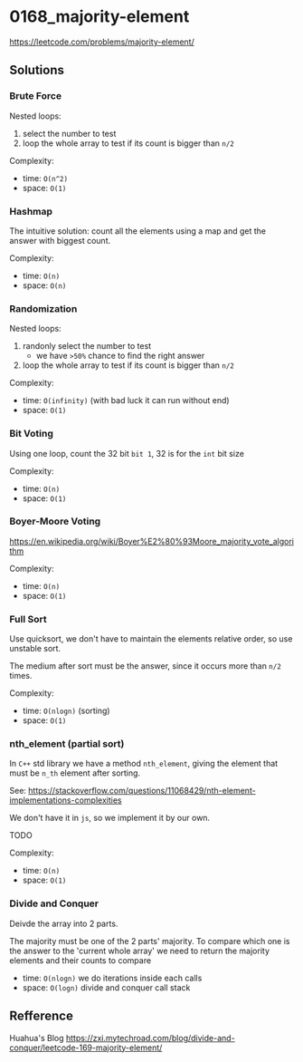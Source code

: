# 0168_majority-element

https://leetcode.com/problems/majority-element/

## Solutions

### Brute Force

Nested loops:

1. select the number to test
2. loop the whole array to test if its count is bigger than `n/2`

Complexity:

- time: `O(n^2)`
- space: `O(1)`

### Hashmap

The intuitive solution: count all the elements using a map and get the answer with biggest count.

Complexity:

- time: `O(n)`
- space: `O(n)`

### Randomization

Nested loops:

1. randonly select the number to test
   - we have `>50%` chance to find the right answer
2. loop the whole array to test if its count is bigger than `n/2`

Complexity:

- time: `O(infinity)` (with bad luck it can run without end)
- space: `O(1)`

### Bit Voting

Using one loop, count the 32 bit `bit 1`, 32 is for the `int` bit size

Complexity:

- time: `O(n)`
- space: `O(1)`

### Boyer-Moore Voting

https://en.wikipedia.org/wiki/Boyer%E2%80%93Moore_majority_vote_algorithm

Complexity:

- time: `O(n)`
- space: `O(1)`

### Full Sort

Use quicksort, we don't have to maintain the elements relative order, so use unstable sort.

The medium after sort must be the answer, since it occurs more than `n/2` times.

Complexity:

- time: `O(nlogn)` (sorting)
- space: `O(1)`

### nth_element (partial sort)

In `C++` std library we have a method `nth_element`, giving the element that must be `n_th` element after sorting.

See: https://stackoverflow.com/questions/11068429/nth-element-implementations-complexities

We don't have it in `js`, so we implement it by our own.

TODO

Complexity:

- time: `O(n)`
- space: `O(1)`

### Divide and Conquer

Deivde the array into 2 parts.

The majority must be one of the 2 parts' majority. To compare which one is the answer to the 'current whole array' we need to return the majority elements and their counts to compare

- time: `O(nlogn)` we do iterations inside each calls
- space: `O(logn)` divide and conquer call stack

## Refference

Huahua's Blog
https://zxi.mytechroad.com/blog/divide-and-conquer/leetcode-169-majority-element/
